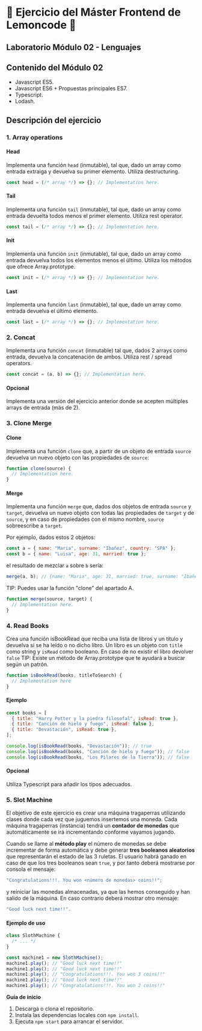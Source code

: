 # 🍋 Ejercicio del Máster Frontend de Lemoncode 🍋

## Laboratorio Módulo 02 - Lenguajes

## Contenido del Módulo 02
- Javascript ES5.
- Javascript ES6 + Propuestas principales ES7.
- Typescript.
- Lodash.

## Descripción del ejercicio

### 1. Array operations

#### Head

Implementa una función `head` (inmutable), tal que, dado un array como entrada extraiga y devuelva su primer elemento. Utiliza destructuring.

```js
const head = (/* array */) => {}; // Implementation here.
```

#### Tail

Implementa una función `tail` (inmutable), tal que, dado un array como entrada devuelta todos menos el primer elemento. Utiliza rest operator.

```js
const tail = (/* array */) => {}; // Implementation here.
```

#### Init

Implementa una función `init` (inmutable), tal que, dado un array como entrada devuelva todos los elementos menos el último. Utiliza los métodos que ofrece Array.prototype.

```js
const init = (/* array */) => {}; // Implementation here.
```

#### Last

Implementa una función `last` (inmutable), tal que, dado un array como entrada devuelva el último elemento.

```js
const last = (/* array */) => {}; // Implementation here.
```

### 2. Concat

Implementa una función `concat` (inmutable) tal que, dados 2 arrays como entrada, devuelva la concatenación de ambos. Utiliza rest / spread operators.

```js
const concat = (a, b) => {}; // Implementation here.
```

#### Opcional

Implementa una versión del ejercicio anterior donde se acepten múltiples arrays de entrada (más de 2).

### 3. Clone Merge

#### Clone

Implementa una función `clone` que, a partir de un objeto de entrada `source` devuelva un nuevo objeto con las propiedades de `source`:

```js
function clone(source) {
  // Implementation here.
}
```

#### Merge

Implementa una función `merge` que, dados dos objetos de entrada `source` y `target`, devuelva un nuevo objeto con todas las propiedades de `target` y de `source`, y en caso de propiedades con el mismo nombre, `source` sobreescribe a `target`.

Por ejemplo, dados estos 2 objetos:

```js
const a = { name: "Maria", surname: "Ibañez", country: "SPA" };
const b = { name: "Luisa", age: 31, married: true };
```

el resultado de mezclar `a` sobre `b` sería:

```js
merge(a, b); // {name: "Maria", age: 31, married: true, surname: "Ibañez", country: "SPA"}
```

TIP: Puedes usar la función "clone" del apartado A.

```js
function merge(source, target) {
  // Implementation here.
}
```

### 4. Read Books

Crea una función isBookRead que reciba una lista de libros y un título y devuelva si se ha leído o no dicho libro.
Un libro es un objeto con `title` como string y `isRead` como booleano. En caso de no existir el libro devolver `false`
TIP: Existe un método de Array.prototype que te ayudará a buscar según un patrón.

```js
function isBookRead(books, titleToSearch) {
  // Implementation here
}
```

#### Ejemplo

```js
const books = [
  { title: "Harry Potter y la piedra filosofal", isRead: true },
  { title: "Canción de hielo y fuego", isRead: false },
  { title: "Devastación", isRead: true },
];

console.log(isBookRead(books, "Devastación")); // true
console.log(isBookRead(books, "Canción de hielo y fuego")); // false
console.log(isBookRead(books, "Los Pilares de la Tierra")); // false
```

#### Opcional

Utiliza Typescript para añadir los tipos adecuados.

### 5. Slot Machine

El objetivo de este ejercicio es crear una máquina tragaperras utilizando clases donde cada vez que juguemos insertemos una moneda. Cada máquina tragaperras (instancia) tendrá un **contador de monedas** que automáticamente se irá incrementando conforme vayamos jugando.

Cuando se llame al **método play** el número de monedas se debe incrementar de forma automática y debe generar **tres booleanos aleatorios** que representarán el estado de las 3 ruletas. El usuario habrá ganado en caso de que los tres booleanos sean `true`, y por tanto deberá mostrarse por consola el mensaje:

```js
"Congratulations!!!. You won <número de monedas> coins!!";
```

y reiniciar las monedas almacenadas, ya que las hemos conseguido y han salido de la máquina.
En caso contrario deberá mostrar otro mensaje:

```js
"Good luck next time!!".
```

#### Ejemplo de uso

```js
class SlothMachine {
  /* ... */
}

const machine1 = new SlothMachine();
machine1.play(); // "Good luck next time!!"
machine1.play(); // "Good luck next time!!"
machine1.play(); // "Congratulations!!!. You won 3 coins!!"
machine1.play(); // "Good luck next time!!"
machine1.play(); // "Congratulations!!!. You won 2 coins!!"
```

**Guía de inicio**
1. Descarga o clona el repositorio.
2. Instala las dependencias locales con `npm install`.
3. Ejecuta `npm start` para arrancar el servidor.
